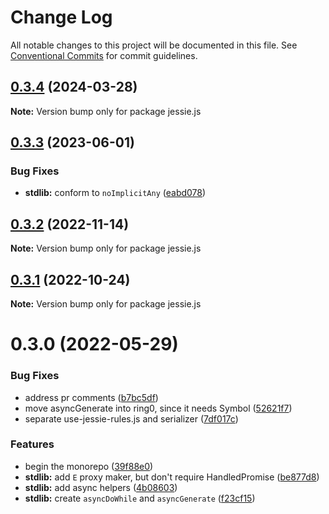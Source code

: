 # Change Log

All notable changes to this project will be documented in this file.
See [Conventional Commits](https://conventionalcommits.org) for commit guidelines.

## [0.3.4](https://github.com/endojs/Jessie/compare/jessie.js@0.3.3...jessie.js@0.3.4) (2024-03-28)

**Note:** Version bump only for package jessie.js





## [0.3.3](https://github.com/endojs/Jessie/compare/jessie.js@0.3.2...jessie.js@0.3.3) (2023-06-01)


### Bug Fixes

* **stdlib:** conform to `noImplicitAny` ([eabd078](https://github.com/endojs/Jessie/commit/eabd0784ecc1f52d8ee5be1ea7d91da0db32f792))





## [0.3.2](https://github.com/endojs/Jessie/compare/jessie.js@0.3.1...jessie.js@0.3.2) (2022-11-14)

**Note:** Version bump only for package jessie.js





## [0.3.1](https://github.com/endojs/Jessie/compare/jessie.js@0.3.0...jessie.js@0.3.1) (2022-10-24)

**Note:** Version bump only for package jessie.js





# 0.3.0 (2022-05-29)


### Bug Fixes

* address pr comments ([b7bc5df](https://github.com/endojs/Jessie/commit/b7bc5df71535a617beab11c19c3bf4f9b421caeb))
* move asyncGenerate into ring0, since it needs Symbol ([52621f7](https://github.com/endojs/Jessie/commit/52621f77f2b00885fcdaaee055a11a9484bfc1c8))
* separate use-jessie-rules.js and serializer ([7df017c](https://github.com/endojs/Jessie/commit/7df017cc98fb79c80694bb65211ec4405b31f9f9))


### Features

* begin the monorepo ([39f88e0](https://github.com/endojs/Jessie/commit/39f88e06c3dce23fa8bb5194da93e16db864ee59))
* **stdlib:** add `E` proxy maker, but don't require HandledPromise ([be877d8](https://github.com/endojs/Jessie/commit/be877d87bc4b585f1190b12c38caa16c11a932ad))
* **stdlib:** add async helpers ([4b08603](https://github.com/endojs/Jessie/commit/4b08603481988ecb06b1f1e4c2d530df5c1f20ea))
* **stdlib:** create `asyncDoWhile` and `asyncGenerate` ([f23cf15](https://github.com/endojs/Jessie/commit/f23cf15942d270bccd83a9ab114350e7cdf38ffe))
